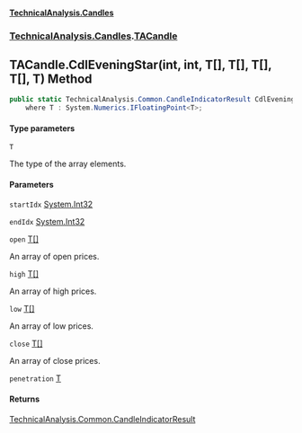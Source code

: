 #### [TechnicalAnalysis.Candles](TechnicalAnalysis.Candles.md 'TechnicalAnalysis.Candles')
### [TechnicalAnalysis.Candles](TechnicalAnalysis.Candles.md#TechnicalAnalysis.Candles 'TechnicalAnalysis.Candles').[TACandle](TACandle.md 'TechnicalAnalysis.Candles.TACandle')

## TACandle.CdlEveningStar<T>(int, int, T[], T[], T[], T[], T) Method

```csharp
public static TechnicalAnalysis.Common.CandleIndicatorResult CdlEveningStar<T>(int startIdx, int endIdx, T[] open, T[] high, T[] low, T[] close, T penetration)
    where T : System.Numerics.IFloatingPoint<T>;
```
#### Type parameters

<a name='TechnicalAnalysis.Candles.TACandle.CdlEveningStar_T_(int,int,T[],T[],T[],T[],T).T'></a>

`T`

The type of the array elements.
#### Parameters

<a name='TechnicalAnalysis.Candles.TACandle.CdlEveningStar_T_(int,int,T[],T[],T[],T[],T).startIdx'></a>

`startIdx` [System.Int32](https://docs.microsoft.com/en-us/dotnet/api/System.Int32 'System.Int32')

<a name='TechnicalAnalysis.Candles.TACandle.CdlEveningStar_T_(int,int,T[],T[],T[],T[],T).endIdx'></a>

`endIdx` [System.Int32](https://docs.microsoft.com/en-us/dotnet/api/System.Int32 'System.Int32')

<a name='TechnicalAnalysis.Candles.TACandle.CdlEveningStar_T_(int,int,T[],T[],T[],T[],T).open'></a>

`open` [T](TACandle.CdlEveningStar_T_(int,int,T[],T[],T[],T[],T).md#TechnicalAnalysis.Candles.TACandle.CdlEveningStar_T_(int,int,T[],T[],T[],T[],T).T 'TechnicalAnalysis.Candles.TACandle.CdlEveningStar<T>(int, int, T[], T[], T[], T[], T).T')[[]](https://docs.microsoft.com/en-us/dotnet/api/System.Array 'System.Array')

An array of open prices.

<a name='TechnicalAnalysis.Candles.TACandle.CdlEveningStar_T_(int,int,T[],T[],T[],T[],T).high'></a>

`high` [T](TACandle.CdlEveningStar_T_(int,int,T[],T[],T[],T[],T).md#TechnicalAnalysis.Candles.TACandle.CdlEveningStar_T_(int,int,T[],T[],T[],T[],T).T 'TechnicalAnalysis.Candles.TACandle.CdlEveningStar<T>(int, int, T[], T[], T[], T[], T).T')[[]](https://docs.microsoft.com/en-us/dotnet/api/System.Array 'System.Array')

An array of high prices.

<a name='TechnicalAnalysis.Candles.TACandle.CdlEveningStar_T_(int,int,T[],T[],T[],T[],T).low'></a>

`low` [T](TACandle.CdlEveningStar_T_(int,int,T[],T[],T[],T[],T).md#TechnicalAnalysis.Candles.TACandle.CdlEveningStar_T_(int,int,T[],T[],T[],T[],T).T 'TechnicalAnalysis.Candles.TACandle.CdlEveningStar<T>(int, int, T[], T[], T[], T[], T).T')[[]](https://docs.microsoft.com/en-us/dotnet/api/System.Array 'System.Array')

An array of low prices.

<a name='TechnicalAnalysis.Candles.TACandle.CdlEveningStar_T_(int,int,T[],T[],T[],T[],T).close'></a>

`close` [T](TACandle.CdlEveningStar_T_(int,int,T[],T[],T[],T[],T).md#TechnicalAnalysis.Candles.TACandle.CdlEveningStar_T_(int,int,T[],T[],T[],T[],T).T 'TechnicalAnalysis.Candles.TACandle.CdlEveningStar<T>(int, int, T[], T[], T[], T[], T).T')[[]](https://docs.microsoft.com/en-us/dotnet/api/System.Array 'System.Array')

An array of close prices.

<a name='TechnicalAnalysis.Candles.TACandle.CdlEveningStar_T_(int,int,T[],T[],T[],T[],T).penetration'></a>

`penetration` [T](TACandle.CdlEveningStar_T_(int,int,T[],T[],T[],T[],T).md#TechnicalAnalysis.Candles.TACandle.CdlEveningStar_T_(int,int,T[],T[],T[],T[],T).T 'TechnicalAnalysis.Candles.TACandle.CdlEveningStar<T>(int, int, T[], T[], T[], T[], T).T')

#### Returns
[TechnicalAnalysis.Common.CandleIndicatorResult](https://docs.microsoft.com/en-us/dotnet/api/TechnicalAnalysis.Common.CandleIndicatorResult 'TechnicalAnalysis.Common.CandleIndicatorResult')